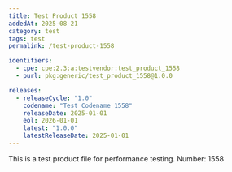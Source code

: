 ```yaml
---
title: Test Product 1558
addedAt: 2025-08-21
category: test
tags: test
permalink: /test-product-1558

identifiers:
  - cpe: cpe:2.3:a:testvendor:test_product_1558
  - purl: pkg:generic/test_product_1558@1.0.0

releases:
  - releaseCycle: "1.0"
    codename: "Test Codename 1558"
    releaseDate: 2025-01-01
    eol: 2026-01-01
    latest: "1.0.0"
    latestReleaseDate: 2025-01-01
---
```


This is a test product file for performance testing. Number: 1558
